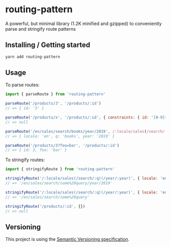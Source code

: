 # routing-pattern

A powerful, but minimal library (1.2K minified and gzipped) to conveniently parse and stringify route patterns

## Installing / Getting started

```sh
yarn add routing-pattern
```

## Usage

To parse routes:

```javascript
import { parseRoute } from 'routing-pattern'

parseRoute('/products/3', '/products/:id')
// => { id: '3' }

parseRoute('/products/x', '/products/:id', { constraints: { id: '[0-9]+' } })
// => null

parseRoute('/en/sales/search/books/year/2019', /:locale/sales(/search/:q)(/year/:year))
// => { locale: 'en', q: 'books', year: '2019' }

parseRoute('/products/3?foo=bar', '/products/:id')
// => { id: 3, foo: 'bar' }
```

To stringify routes:

```javascript
import { stringifyRoute } from 'routing-pattern'

stringifyRoute('/:locale/sales(/search/:q)(/year/:year)', { locale: 'en', q: 'some query', year: '2019' })
// => '/en/sales/search/some%20query/year/2019'

stringifyRoute('/:locale/sales(/search/:q)(/year/:year)', { locale: 'en', q: 'some query' })
// => '/en/sales/search/some%20query'

stringifyRoute('/products/:id', {})
// => null
```

## Versioning

This project is using the [Semantic Versioning specification](http://semver.org/).
